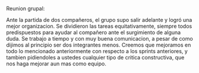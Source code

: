 Reunion grupal:

Ante la partida de dos compañeros, el grupo supo salir adelante y logró una mejor organizacion. Se dividieron las tareas equitativamente, siempre todos predispuestos para ayudar al compañero ante el surgimiento de alguna duda. Se trabajo a tiempo y con muy buena comunicacion, a pesar de como dijimos al principio ser dos integrantes menos. Creemos que mejoramos en todo lo mencionado anteriormente con respecto a los sprints anteriores, y tambien pidiendoles a ustedes cualquier tipo de critica constructiva, que nos haga mejorar aun mas como equipo.